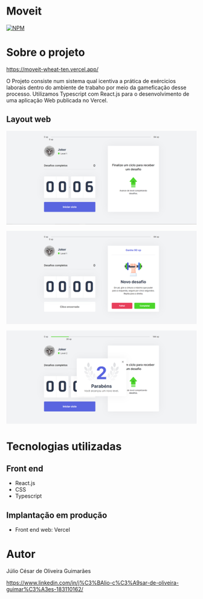 # Moveit 

[![NPM](https://img.shields.io/npm/l/react)](https://github.com/c3saroliveira/moveit/blob/master/LICENSE) 

# Sobre o projeto

https://moveit-wheat-ten.vercel.app/

O Projeto consiste num sistema qual icentiva a prática de exércicios laborais dentro do ambiente de trabaho por meio da gameficação desse processo. Utilizamos Typescript com React.js para o desenvolvimento de uma aplicação Web publicada no Vercel.

## Layout web
![Web 1](https://github.com/c3saroliveira/moveit/blob/master/images/Tela-inicial.PNG)

![Web 2](https://github.com/c3saroliveira/moveit/blob/master/images/Tela-challenge.PNG)

![Web 3](https://github.com/c3saroliveira/moveit/blob/master/images/Tela-levelup.PNG)

# Tecnologias utilizadas
## Front end
- React.js
- CSS
- Typescript
## Implantação em produção
- Front end web: Vercel

# Autor

Júlio César de Oliveira Guimarães

https://www.linkedin.com/in/j%C3%BAlio-c%C3%A9sar-de-oliveira-guimar%C3%A3es-183110162/
